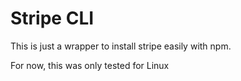 # Stripe CLI

This is just a wrapper to install stripe easily with npm.

For now, this was only tested for Linux